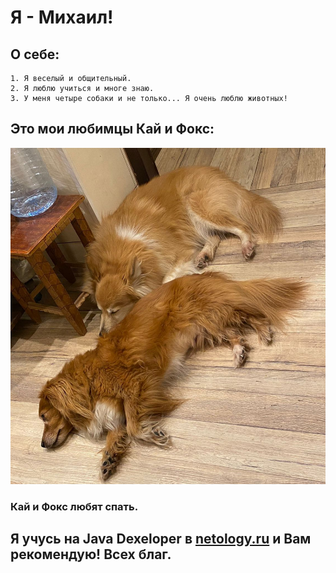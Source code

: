 # Я - Михаил!

## О себе:

    1. Я веселый и общительный.
    2. Я люблю учиться и многе знаю.
    3. У меня четыре собаки и не только... Я очень люблю животных!
   
 ## Это мои любимцы Кай и Фокс:

![Cay and Fox](/images/dogs.jpg)

### Кай и Фокс любят спать.

## Я учусь на Java Dexeloper в [netology.ru](https://netology.ru/) и Вам рекомендую! Всех благ.
